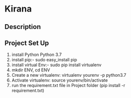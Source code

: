 # Kirana

## Description



## Project Set Up

1. install Python Python 3.7
2. install pip:- sudo easy_install pip
3. install virtual Env:- sudo pip install virtualenv
4. mkdir ENV, cd ENV
5. Create a new virtualenv: virtualenv yourenv -p python3.7
6. Activate virtualenv: source yourenv/bin/activate
7. run the requirement.txt file in Project folder (pip install -r requirement.txt)
